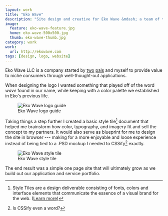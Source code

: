 ```yaml
---
layout: work
title: "Eko Wave"
description: "Site design and creative for Eko Wave &mdash; a team of three specializing in niche applications."
image: 
  feature: eko-wave-feature.jpg
  home: eko-wave-500x500.jpg
  thumb: eko-wave-thumb.jpg
category: work
work:
  url: http://ekowave.com
tags: [design, logo, website]
---
```


Eko Wave LLC is a company started by [two](http://twitter.com/endonend) [pals](http://twitter.com/bjpmba) and myself to provide value to niche consumers through well-thought-out applications.

When designing the logo I wanted something that played off of the word *wave* found in our name, while keeping with a color palette we established in Eko's previous life.

<figure>
	<img src="{{ site.url }}/images/eko-wave-logo-guide.jpg" alt="Eko Wave logo guide">
	<figcaption>Eko Wave logo guide</figcaption>
</figure>

Taking things a step further I created a basic style tile[^style-tile] document that helped me brainstorm how color, typography, and imagery fit and sell the concept to my partners. It would also serve as blueprint for me to design the site in browser --- making for a more enjoyable and loose experience instead of being tied to a .PSD mockup I needed to CSSify[^cssify] exactly.

[^style-tile]: Style Tiles are a design deliverable consisting of fonts, colors and interface elements that communicate the essence of a visual brand for the web. ([Learn more](http://styletil.es/))

[^cssify]: Is CSSify even a word?

<figure>
	<img src="{{ site.url }}/images/eko-wave-style-tile.jpg" alt="Eko Wave style tile">
	<figcaption>Eko Wave style tile</figcaption>
</figure>

The end result was a simple one page site that will ultimately grow as we build out our application and service portfolio.
